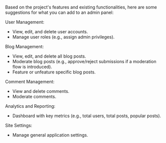 Based on the project's features and existing functionalities, here are some suggestions for what you can add to an admin panel:

User Management:

- View, edit, and delete user accounts.
- Manage user roles (e.g., assign admin privileges).

Blog Management:

- View, edit, and delete all blog posts.
- Moderate blog posts (e.g., approve/reject submissions if a moderation flow is introduced).
- Feature or unfeature specific blog posts.

Comment Management:

- View and delete comments.
- Moderate comments.

Analytics and Reporting:

- Dashboard with key metrics (e.g., total users, total posts, popular posts).

Site Settings:

- Manage general application settings.
